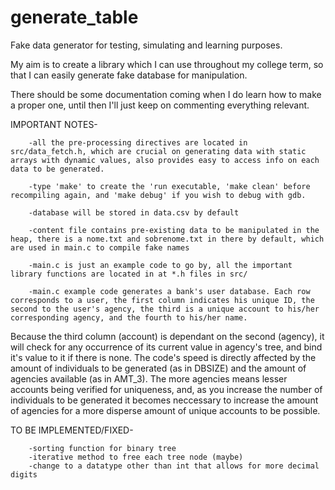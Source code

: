 # generate_table

Fake data generator for testing, simulating and learning purposes. 

My aim is to create a library which I can use throughout my college term, so that I can easily generate fake database for manipulation.

There should be some documentation coming when I do learn how to make a proper one, until then I'll just keep on commenting everything relevant.

IMPORTANT NOTES-

        -all the pre-processing directives are located in src/data_fetch.h, which are crucial on generating data with static arrays with dynamic values, also provides easy to access info on each data to be generated.

        -type 'make' to create the 'run executable, 'make clean' before recompiling again, and 'make debug' if you wish to debug with gdb.

        -database will be stored in data.csv by default

        -content file contains pre-existing data to be manipulated in the heap, there is a nome.txt and sobrenome.txt in there by default, which are used in main.c to compile fake names

        -main.c is just an example code to go by, all the important library functions are located in at *.h files in src/
         
        -main.c example code generates a bank's user database. Each row corresponds to a user, the first column indicates his unique ID, the second to the user's agency, the third is a unique account to his/her corresponding agency, and the fourth to his/her name. 
Because the third column (account) is dependant on the second (agency), it will check for any occurrence of its current value in agency's tree, and bind it's value to it if there is none. The code's speed is directly affected by the amount of individuals to be generated (as in DBSIZE) and the amount of agencies available (as in AMT_3). The more agencies means lesser accounts being verified for uniqueness, and, as you increase the number of individuals to be generated it becomes neccessary to increase the amount of agencies for a more disperse amount of unique accounts to be possible.

TO BE IMPLEMENTED/FIXED-
        
        -sorting function for binary tree
        -iterative method to free each tree node (maybe)
        -change to a datatype other than int that allows for more decimal digits
